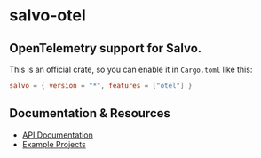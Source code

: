 # salvo-otel

## OpenTelemetry support for Salvo.

This is an official crate, so you can enable it in `Cargo.toml` like this:

```toml
salvo = { version = "*", features = ["otel"] }
```

## Documentation & Resources

- [API Documentation](https://docs.rs/salvo-otel)
- [Example Projects](https://github.com/salvo-rs/salvo/examples/)
